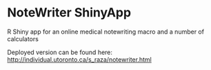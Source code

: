 # NoteWriter ShinyApp

R Shiny app for an online medical notewriting macro and a number of calculators

Deployed version can be found here: 
http://individual.utoronto.ca/s_raza/notewriter.html
